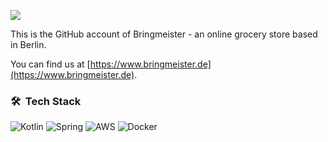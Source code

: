 ![](https://www.bringmeister.de/images/bringmeister_logo_lg.svg)

This is the GitHub account of Bringmeister - an online grocery store based in Berlin.

You can find us at [https://www.bringmeister.de](https://www.bringmeister.de).

### 🛠 &nbsp;Tech Stack

![Kotlin](https://img.shields.io/badge/-Kotlin-fff?&logo=Kotlin)
![Spring](https://img.shields.io/badge/-Spring-fff?&logo=Spring)
![AWS](https://img.shields.io/badge/-AWS-fff?&logo=AWS)
![Docker](https://img.shields.io/badge/-Docker-fff?&logo=Docker)
